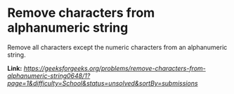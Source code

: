 # Remove characters from alphanumeric string
Remove all characters except the numeric characters from an alphanumeric string.

**Link:** _https://geeksforgeeks.org/problems/remove-characters-from-alphanumeric-string0648/1?page=1&difficulty=School&status=unsolved&sortBy=submissions_
